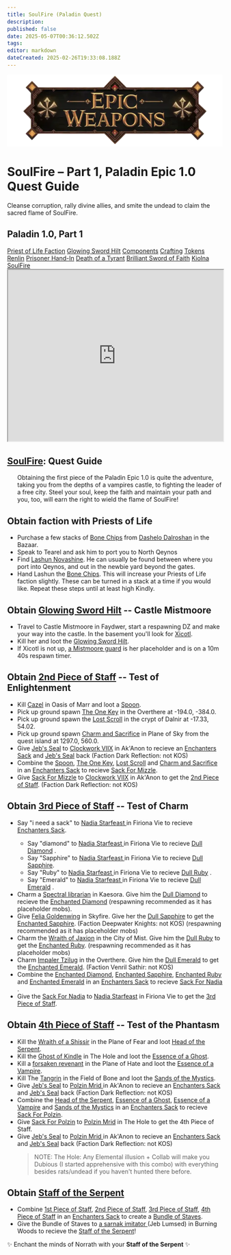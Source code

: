 ```yaml
---
title: SoulFire (Paladin Quest)
description: 
published: false
date: 2025-05-07T00:36:12.502Z
tags: 
editor: markdown
dateCreated: 2025-02-26T19:33:08.188Z
---
```


<!-- ───────────── Paladin Epic 1.0, Part 1 – SoulFire ───────────── -->
<div class="page-container">

  <!-- Header ------------------------------------------------------- -->
  <div class="hero-card">
    <img src="/epicweapons.webp" alt="Epic Enchanter Weapons Banner" class="hero-img">
    <h1 class="hero-title">SoulFire – Part 1, Paladin Epic 1.0 Quest Guide</h1>
    <p class="hero-sub">Cleanse corruption, rally divine allies, and smite the undead to claim the sacred flame of SoulFire.</p>
  </div>

  <!-- Original top-level heading kept intact ----------------------- -->
  <h2 id="top" class="quest-card">Paladin 1.0, Part 1</h2>

  <!-- Quick-Nav ---------------------------------------------------- -->
  <nav class="toc-nav">
    <a href="#faction">Priest of Life Faction</a>
    <a href="#hilt">Glowing Sword Hilt</a>
    <a href="#components">Components</a>
    <a href="#crafting">Crafting</a>
    <a href="#tokens">Tokens</a>
    <a href="#renlin">Renlin</a>
    <a href="#prisoner">Prisoner Hand-In</a>
    <a href="#lucan">Death of a Tyrant</a>
    <a href="#faith">Brilliant Sword of Faith</a>
    <a href="#kiolna">Kiolna</a>
    <a href="#soulFire">SoulFire</a>
  </nav>

  <!-- Item Preview ------------------------------------------------- -->
  <iframe src="https://eqdb.net/item/detail/5504" width="100%" height="400"></iframe>

  <!-- Entire original content starts here ------------------------- -->

  <div class="quest-card" id="intro">
<h2><a href="https://eqdb.net/item/detail/5504">SoulFire</a>: Quest Guide</h2>
<ul>
Obtaining the first piece of the Paladin Epic 1.0 is quite the adventure, taking you from the depths of a vampires castle, to fighting the leader of a free city. Steel your soul, keep the faith and maintain your path and you, too, will earn the right to wield the flame of SoulFire!
  </ul>
  </div>

<!-- ────────── Priest of Life Faction ────────── -->
<div class="quest-card" id="faction">
<h2>Obtain faction with Priests of Life</h2>
<ul>
<li> Purchase a few stacks of <a href="https://eqdb.net/item/detail/13073">Bone Chips</a> from  <a href="https://eqdb.net/npc/detail/151223"> Dashelo Dalroshan</a> in the Bazaar.</li>
<li> Speak to Tearel and ask him to port you to North Qeynos</li>
<li> Find <a href="https://eqdb.net/npc/detail/2032">Lashun Novashine</a>. He can usually be found between where you port into Qeynos, and out in the newbie yard beyond the gates. </li>
<li> Hand Lashun the <a href="https://eqdb.net/item/detail/13073">Bone Chips</a>. This will increase your Priests of Life faction slightly. These can be turned in a stack at a time if you would like. Repeat these steps until at least high Kindly.</li>
</ul>
</div>

<!-- ────────── Glowing Sword Hilt ────────── -->
<div class="quest-card" id="hilt">
<h2>Obtain <a href="https://eqdb.net/item/detail/12197">Glowing Sword Hilt</a> -- Castle Mistmoore</h2>
<ul>
  <li>Travel to Castle Mistmoore in Faydwer, start a respawning DZ and make your way into the castle. In the basement you'll look for <a href="https://eqdb.net/npc/detail/59152">Xicotl</a>.</li>
  <li>Kill her and loot the <a href="https://eqdb.net/item/detail/12197">Glowing Sword Hilt</a>.</li>
  <li> If Xicotl is not up, <a href="https://eqdb.net/npc/detail/59017">a Mistmoore guard</a> is her placeholder and is on a 10m 40s respawn timer.</li>
</ul>
</div>

<!-- ────────── 2nd Piece ────────── -->
<div class="quest-card" id="piece2">
<h2>Obtain <a href="https://eqdb.net/item/detail/10611">2nd Piece of Staff</a> -- Test of Enlightenment</h2>
<ul>
  <li>Kill <a href="https://eqdb.net/npc/detail/37157">Cazel</a> in Oasis of Marr and loot a <a href="https://eqdb.net/item/detail/10614">Spoon</a>.</li>
  <li>Pick up ground spawn <a href="https://eqdb.net/item/detail/10615">The One Key</a> in the Overthere at -194.0, -384.0.</li>
  <li>Pick up ground spawn the <a href="https://eqdb.net/item/detail/10616">Lost Scroll</a> in the crypt of Dalnir at -17.33, 54.02.</li>
  <li>Pick up ground spawn <a href="https://eqdb.net/item/detail/10617">Charm and Sacrifice</a> in Plane of Sky from the quest island at 1297.0, 560.0.</li>
    <li>Give <a href="https://eqdb.net/item/detail/10604">Jeb's Seal</a> to <a href="https://eqdb.net/npc/detail/93150"> Clockwork VIIX</a> in Ak'Anon to recieve an <a href="https://eqdb.net/item/detail/17861">Enchanters Sack</a> and <a href="https://eqdb.net/item/detail/10604">Jeb's Seal</a> back (Faction Dark Reflection: not KOS)</li>
  <li>Combine the <a href="https://eqdb.net/item/detail/10614">Spoon</a>, <a href="https://eqdb.net/item/detail/10615">The One Key</a>, <a href="https://eqdb.net/item/detail/10616">Lost Scroll</a> and <a href="https://eqdb.net/item/detail/10617">Charm and Sacrifice</a> in an <a href="https://eqdb.net/item/detail/17861">Enchanters Sack</a> to recieve <a href="https://eqdb.net/item/detail/10636">Sack For Mizzle</a>.</li>
  <li>Give <a href="https://eqdb.net/item/detail/10636">Sack For Mizzle</a> to <a href="https://eqdb.net/npc/detail/55017">Clockwork VIIX</a> in Ak'Anon to get the <a href="https://eqdb.net/item/detail/10611">2nd Piece of Staff</a>. (Faction Dark Reflection: not KOS)</li>
</ul>
</div>

<!-- ────────── 3rd Piece ────────── -->
<div class="quest-card" id="piece3">
<h2>Obtain <a href="https://eqdb.net/item/detail/10612">3rd Piece of Staff</a> -- Test of Charm</h2>
<ul>
  <li>Say "i need a sack" to <a href="https://eqdb.net/npc/detail/84116"> Nadia Starfeast
</a> in Firiona Vie to recieve <a href="https://eqdb.net/item/detail/17861">Enchanters Sack</a>.</li>
  <ul>
    <li>Say "diamond" to <a href="https://eqdb.net/npc/detail/84116"> Nadia Starfeast
</a> in Firiona Vie to recieve <a href="https://eqdb.net/item/detail/10631">Dull Diamond</a> .</li>
    <li>Say "Sapphire" to <a href="https://eqdb.net/npc/detail/84116"> Nadia Starfeast
</a> in Firiona Vie to recieve <a href="https://eqdb.net/item/detail/10632">Dull Sapphire</a>.</li>
    <li>Say "Ruby" to <a href="https://eqdb.net/npc/detail/84116"> Nadia Starfeast
</a> in Firiona Vie to recieve <a href="https://eqdb.net/item/detail/10633">Dull Ruby</a> .</li>
      <li>Say "Emerald" to <a href="https://eqdb.net/npc/detail/84116"> Nadia Starfeast
</a> in Firiona Vie to recieve <a href="https://eqdb.net/item/detail/10634">Dull Emerald</a> .</li>
  </ul>
  <li>Charm a <a href="https://eqdb.net/npc/detail/88061">Spectral librarian</a> in Kaesora. Give him the <a href="https://eqdb.net/item/detail/10631">Dull Diamond</a> to recieve the <a href="https://eqdb.net/item/detail/10618">Enchanted Diamond</a> (respawning recommended as it has placeholder mobs).</li>
  <li>Give <a href="https://eqdb.net/npc/detail/91081">Felia Goldenwing</a> in Skyfire. Give her the <a href="https://eqdb.net/item/detail/10632">Dull Sapphire</a> to get the <a href="https://eqdb.net/item/detail/10619">Enchanted Sapphire</a>. (Faction Deepwater Knights: not KOS) (respawning recommended as it has placeholder mobs)</li>
  <li>Charm the <a href="https://eqdb.net/npc/detail/90185">Wraith of Jaxion</a> in the City of Mist. Give him the <a href="https://eqdb.net/item/detail/10633">Dull Ruby</a> to get the <a href="https://eqdb.net/item/detail/10620">Enchanted Ruby</a>. (respawning recommended as it has placeholder mobs)</li>
  <li>Charm <a href="https://eqdb.net/npc/detail/93149">Impaler Tzilug</a> in the Overthere. Give him the <a href="https://eqdb.net/item/detail/10634">Dull Emerald</a> to get the <a href="https://eqdb.net/item/detail/10621">Enchanted Emerald</a>. (Faction Venril Sathir: not KOS)
      <li>Combine the <a href="https://eqdb.net/item/detail/10618">Enchanted Diamond</a>, <a href="https://eqdb.net/item/detail/10619">Enchanted Sapphire</a>, <a href="https://eqdb.net/item/detail/10620">Enchanted Ruby</a> and <a href="https://eqdb.net/item/detail/10621">Enchanted Emerald</a> in an <a href="https://eqdb.net/item/detail/17861">Enchanters Sack</a> to recieve <a href="https://eqdb.net/item/detail/10637">Sack For Nadia</a> .</li>
  <li>Give the <a href="https://eqdb.net/item/detail/10637">Sack For Nadia</a> to <a href="https://eqdb.net/npc/detail/84116"> Nadia Starfeast</a> in Firiona Vie to get the <a href="https://eqdb.net/item/detail/10612">3rd Piece of Staff</a>.</li>
</ul>
</div>

<!-- ────────── 4th Piece ────────── -->
<div class="quest-card" id="piece4">
<h2>Obtain <a href="https://eqdb.net/item/detail/10613">4th Piece of Staff</a> -- Test of the Phantasm</h2>
<ul>
  <li>Kill the <a href=https://eqdb.net/npc/detail/72001>Wraith of a Shissir</a> in the Plane of Fear and loot <a href="https://eqdb.net/item/detail/10622">Head of the Serpent</a>.</li>
  <li>Kill the <a href="https://eqdb.net/npc/detail/39080">Ghost of Kindle</a> in The Hole and loot the <a href="https://eqdb.net/item/detail/10623">Essence of a Ghost</a>.</li>
  <li>Kill a <a href="https://eqdb.net/npc/detail/76004">forsaken revenant</a> in the Plane of Hate and loot the <a href="https://eqdb.net/item/detail/10624">Essence of a Vampire</a>.</li>
  <li>Kill The <a href="https://eqdb.net/npc/detail/78070">Tangrin</a> in the Field of Bone and loot the <a href="https://eqdb.net/item/detail/10625">Sands of the Mystics</a>.
          <li>Give <a href="https://eqdb.net/item/detail/10604">Jeb's Seal</a> to <a href="https://eqdb.net/npc/detail/39063"> Polzin Mrid </a> in Ak'Anon to recieve an <a href="https://eqdb.net/item/detail/17861">Enchanters Sack</a> and <a href="https://eqdb.net/item/detail/10604">Jeb's Seal</a> back (Faction Dark Reflection: not KOS)</li>
        <li>Combine the <a href="https://eqdb.net/item/detail/10622">Head of the Serpent</a>, <a href="https://eqdb.net/item/detail/10623">Essence of a Ghost</a>, <a href="https://eqdb.net/item/detail/10624">Essence of a Vampire</a> and <a href="https://eqdb.net/item/detail/10625">Sands of the Mystics</a> in an <a href="https://eqdb.net/item/detail/17861">Enchanters Sack</a> to recieve <a href="https://eqdb.net/item/detail/10638">Sack For Polzin</a>.</li>
    <li>Give <a href="https://eqdb.net/item/detail/10638">Sack For Polzin</a> to <a href="https://eqdb.net/npc/detail/39063"> Polzin Mrid</a> in The Hole to get the <a url="https://eqdb.net/item/detail/10613">4th Piece of Staff</a>.</li>
            <li>Give <a href="https://eqdb.net/item/detail/10604">Jeb's Seal</a> to <a href="https://eqdb.net/npc/detail/39063"> Polzin Mrid </a> in Ak'Anon to recieve an <a href="https://eqdb.net/item/detail/17861">Enchanters Sack</a> and <a href="https://eqdb.net/item/detail/10604">Jeb's Seal</a> back (Faction Dark Reflection: not KOS)</li>
<blockquote>
  <p>NOTE: The Hole: Any Elemental illusion + Collab will make you Dubious (I started apprehensive with this combo) with everything besides rats/undead if you haven't hunted there before.</p>
</blockquote>
</ul>
</div>

<!-- ────────── Final Turn-in ────────── -->
<div class="quest-card final" id="final">
<h2>Obtain <a href="https://eqdb.net/item/detail/2010650">Staff of the Serpent</a></h2>
<ul>
  <li>Combine <a href="https://eqdb.net/item/detail/10610">1st Piece of Staff</a>, <a href="https://eqdb.net/item/detail/10611">2nd Piece of Staff</a>, <a href="https://eqdb.net/item/detail/10612">3rd Piece of Staff</a>, <a href="https://eqdb.net/item/detail/10613">4th Piece of Staff</a>  in an <a href="https://eqdb.net/item/detail/17861">Enchanters Sack</a> to create a <a href="https://eqdb.net/item/detail/10639">Bundle of Staves</a>.</li>
  <li>Give the Bundle of Staves to <a href="https://eqdb.net/npc/detail/87065">a sarnak imitator
 </a>  (Jeb Lumsed) in Burning Woods to recieve the <a href="https://eqdb.net/item/detail/2010650">Staff of the Serpent</a>!</li>
</ul>
<p class="reward">✨ Enchant the minds of Norrath with your <strong>Staff of the Serpent</strong> ✨</p>
</div>
</div>
